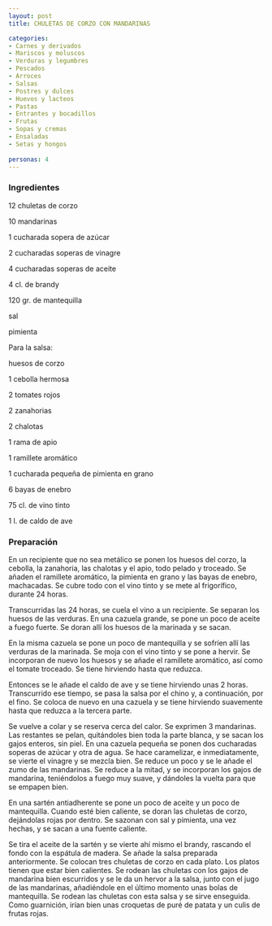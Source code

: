 ```yaml
---
layout: post
title: CHULETAS DE CORZO CON MANDARINAS

categories:
- Carnes y derivados
- Mariscos y moluscos
- Verduras y legumbres
- Pescados
- Arroces
- Salsas
- Postres y dulces
- Huevos y lacteos
- Pastas
- Entrantes y bocadillos
- Frutas
- Sopas y cremas
- Ensaladas
- Setas y hongos
 
personas: 4 
---
```

<h3>Ingredientes</h3>
12 chuletas de corzo

10 mandarinas

1 cucharada sopera de azúcar

2 cucharadas soperas de vinagre

4 cucharadas soperas de aceite

4 cl. de brandy

120 gr. de mantequilla

sal

pimienta

Para la salsa:

huesos de corzo

1 cebolla hermosa

2 tomates rojos

2 zanahorias

2 chalotas

1 rama de apio

1 ramillete aromático

1 cucharada pequeña de pimienta en grano

6 bayas de enebro

75 cl. de vino tinto

1 l. de caldo de ave

<h3>Preparación</h3>
En un recipiente que no sea metálico se ponen los huesos del corzo, la cebolla, la zanahoria, las chalotas y el apio, todo pelado y troceado. Se añaden el ramillete aromático, la pimienta en grano y las bayas de enebro, machacadas. Se cubre todo con el vino tinto y se mete al frigorífico, durante 24 horas.

Transcurridas las 24 horas, se cuela el vino a un recipiente. Se separan los huesos de las verduras. En una cazuela grande, se pone un poco de aceite a fuego fuerte. Se doran allí los huesos de la marinada y se sacan.

En la misma cazuela se pone un poco de mantequilla y se sofríen allí las verduras de la marinada. Se moja con el vino tinto y se pone a hervir. Se incorporan de nuevo los huesos y se añade el ramillete aromático, así como el tomate troceado. Se tiene hirviendo hasta que reduzca.

Entonces se le añade el caldo de ave y se tiene hirviendo unas 2 horas. Transcurrido ese tiempo, se pasa la salsa por el chino y, a continuación, por el fino. Se coloca de nuevo en una cazuela y se tiene hirviendo suavemente hasta que reduzca a la tercera parte.

Se vuelve a colar y se reserva cerca del calor. Se exprimen 3 mandarinas. Las restantes se pelan, quitándoles bien toda la parte blanca, y se sacan los gajos enteros, sin piel. En una cazuela pequeña se ponen dos cucharadas soperas de azúcar y otra de agua. Se hace caramelizar, e inmediatamente, se vierte el vinagre y se mezcla bien. Se reduce un poco y se le añade el zumo de las mandarinas. Se reduce a la mitad, y se incorporan los gajos de mandarina, teniéndolos a fuego muy suave, y dándoles la vuelta para que se empapen bien.

En una sartén antiadherente se pone un poco de aceite y un poco de mantequilla. Cuando esté bien caliente, se doran las chuletas de corzo, dejándolas rojas por dentro. Se sazonan con sal y pimienta, una vez hechas, y se sacan a una fuente caliente.

Se tira el aceite de la sartén y se vierte ahí mismo el brandy, rascando el fondo con la espátula de madera. Se añade la salsa preparada anteriormente. Se colocan tres chuletas de corzo en cada plato. Los platos tienen que estar bien calientes. Se rodean las chuletas con los gajos de mandarina bien escurridos y se le da un hervor a la salsa, junto con el jugo de las mandarinas, añadiéndole en el último momento unas bolas de mantequilla. Se rodean las chuletas con esta salsa y se sirve enseguida. Como guarnición, irían bien unas croquetas de puré de patata y un culis de frutas rojas.

